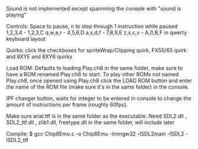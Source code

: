 Sound is not implemented except spamming the console with "sound is playing"

Controls: Space to pause, n to step through 1 instruction while paused
1,2,3,4 - 1,2,3,C
q,w,e,r - 4,5,6,D
a,s,d,f - 7,8,9,E
z,x,c,v - A,0,B,F
in qwerty keyboard layout

Quirks: click the checkboxes for spriteWrap/Clipping quirk, FX55/65 quirk and 8XYE and 8XY6 quirks

Load ROM: Defaults to loading Play.ch8 in the same folder, make sure to have a ROM renamed Play.ch8 to start. 
To play other ROMs not named Play.ch8, once opened using Play.ch8 click the LOAD ROM button and enter the name of the ROM file (make sure it's in the same folder) in the console.

IPF changer button, waits for integer to be entered in console to change the amount of instructions per frame (roughly 60fps).

Make sure arial.ttf is in the same folder as the executable.
Need SDL2.dll , SDL2_ttf.dll , zlib1.dll, freetype.dll in the same folder, will include later

Compile: $ gcc Chip8Emu.c -o Chip8Emu -lmingw32 -lSDL2main -lSDL2 -lSDL2_ttf
